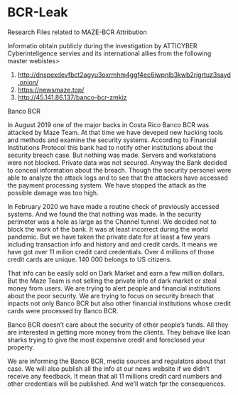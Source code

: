 # BCR-Leak
Research Files related to MAZE-BCR Attribution

Informatio obtain publicly during the investigation by ATTICYBER Cyberinteligence servies and its international allies from the following master webistes>
1. http://dnspexdevfbct2agyu3oxrmhm4ggf4ec6iwpnlb3kwb2rigrtuz3sayd.onion/
2. https://newsmaze.top/
3. http://45.141.86.137/banco-bcr-zmkiz

Banco BCR

In August 2019 one of the major backs in Costa Rico Banco BCR was attacked by Maze Team. At that time we have deveped new hacking tools and methods and examine the security systems. According to Financial Institutions Protocol this bank had to notify other institutions about the security breach case. But nothing was made. Servers and workstations were not blocked. Private data was not secured. Anyway the Bank decided to conceal information about the breach. Though the security personel were able to analyze the attack logs and to see that the attackers have accessed the payment processing system. We have stopped the attack as the possible damage was too high.

In February 2020 we have made a routine check of previously accessed systems. And we found the that nothing was made. In the security perimeter was a hole as large as the Channel tunnel. We decided not to block the work of the bank. It was at least incorrect during the world pandemic. But we have taken the private date for at least a few years including transaction info and history and and credit cards. It means we have got over 11 milion credit card credentials. Over 4 millions of those credit cards are unique. 140 000 belongs to US citizens.

That info can be easily sold on Dark Market and earn a few million dollars. But the Maze Team is not selling the private info of dark market or steal money from users. We are trying to alert people and financial institutions about the poor security. We are trying to focus on security breach that inpacts not only Banco BCR but also other financial institutions whose credit cards were processed by Banco BCR.

Banco BCR doesn’t care about the security of other people’s funds. All they are interested in getting more money from the clients. They behave like loan sharks trying to give the most expensive credit and foreclosed your property.

We are informing the Banco BCR, media sources and regulators about that case. We will also publish all the info at our news website if we didn’t receive any feedback. It mean that all 11 millions credit card numbers and other credentials will be published. And we’ll watch fpr the consequences.

